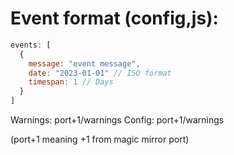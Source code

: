 # Event format (config,js):

```js
events: [
  {
    message: "event message",
    date: "2023-01-01" // ISO format
    timespan: 1 // Days
  }
]
```

Warnings: port+1/warnings
Config: port+1/warnings

(port+1 meaning +1 from magic mirror port)
